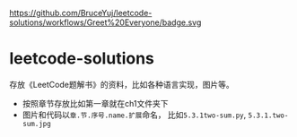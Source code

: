 https://github.com/BruceYuj/leetcode-solutions/workflows/Greet%20Everyone/badge.svg
# leetcode-solutions
存放《LeetCode题解书》的资料，比如各种语言实现，图片等。

- 按照章节存放比如第一章就在ch1文件夹下
- 图片和代码以`章.节.序号.name.扩展`命名， 比如`5.3.1two-sum.py`, `5.3.1.two-sum.jpg`
